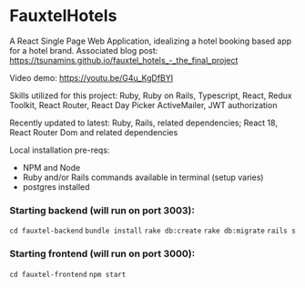 # FauxtelHotels
A React Single Page Web Application, idealizing a hotel booking based app for a hotel brand.
Associated blog post: https://tsunamins.github.io/fauxtel_hotels_-_the_final_project

Video demo: https://youtu.be/G4u_KgDfBYI

Skills utilized for this project: Ruby, Ruby on Rails, Typescript, React, Redux Toolkit, React Router, React Day Picker ActiveMailer, JWT authorization

Recently updated to latest: Ruby, Rails, related dependencies; React 18, React Router Dom and related dependencies

Local installation pre-reqs:
- NPM and Node
- Ruby and/or Rails commands available in terminal (setup varies)
- postgres installed

### Starting backend (will run on port 3003):
`cd fauxtel-backend`
`bundle install`
`rake db:create`
`rake db:migrate`
`rails s`

### Starting frontend (will run on port 3000):
`cd fauxtel-frontend`
`npm start`


